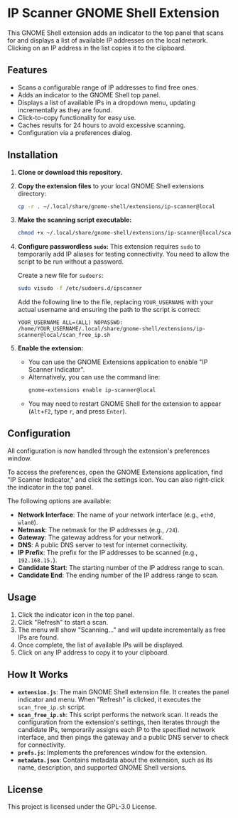 # IP Scanner GNOME Shell Extension

This GNOME Shell extension adds an indicator to the top panel that scans for and displays a list of available IP addresses on the local network. Clicking on an IP address in the list copies it to the clipboard.

## Features

-   Scans a configurable range of IP addresses to find free ones.
-   Adds an indicator to the GNOME Shell top panel.
-   Displays a list of available IPs in a dropdown menu, updating incrementally as they are found.
-   Click-to-copy functionality for easy use.
-   Caches results for 24 hours to avoid excessive scanning.
-   Configuration via a preferences dialog.

## Installation

1.  **Clone or download this repository.**

2.  **Copy the extension files** to your local GNOME Shell extensions directory:
    ```bash
    cp -r . ~/.local/share/gnome-shell/extensions/ip-scanner@local
    ```

3.  **Make the scanning script executable:**
    ```bash
    chmod +x ~/.local/share/gnome-shell/extensions/ip-scanner@local/scan_free_ip.sh
    ```

4.  **Configure passwordless `sudo`:**
    This extension requires `sudo` to temporarily add IP aliases for testing connectivity. You need to allow the script to be run without a password.

    Create a new file for `sudoers`:
    ```bash
    sudo visudo -f /etc/sudoers.d/ipscanner
    ```

    Add the following line to the file, replacing `YOUR_USERNAME` with your actual username and ensuring the path to the script is correct:
    ```
    YOUR_USERNAME ALL=(ALL) NOPASSWD: /home/YOUR_USERNAME/.local/share/gnome-shell/extensions/ip-scanner@local/scan_free_ip.sh
    ```

5.  **Enable the extension:**
    -   You can use the GNOME Extensions application to enable "IP Scanner Indicator".
    -   Alternatively, you can use the command line:
        ```bash
        gnome-extensions enable ip-scanner@local
        ```
    -   You may need to restart GNOME Shell for the extension to appear (`Alt`+`F2`, type `r`, and press `Enter`).

## Configuration

All configuration is now handled through the extension's preferences window.

To access the preferences, open the GNOME Extensions application, find "IP Scanner Indicator," and click the settings icon. You can also right-click the indicator in the top panel.

The following options are available:

-   **Network Interface**: The name of your network interface (e.g., `eth0`, `wlan0`).
-   **Netmask**: The netmask for the IP addresses (e.g., `/24`).
-   **Gateway**: The gateway address for your network.
-   **DNS**: A public DNS server to test for internet connectivity.
-   **IP Prefix**: The prefix for the IP addresses to be scanned (e.g., `192.168.15.`).
-   **Candidate Start**: The starting number of the IP address range to scan.
-   **Candidate End**: The ending number of the IP address range to scan.

## Usage

1.  Click the indicator icon in the top panel.
2.  Click "Refresh" to start a scan.
3.  The menu will show "Scanning..." and will update incrementally as free IPs are found.
4.  Once complete, the list of available IPs will be displayed.
5.  Click on any IP address to copy it to your clipboard.

## How It Works

-   **`extension.js`**: The main GNOME Shell extension file. It creates the panel indicator and menu. When "Refresh" is clicked, it executes the `scan_free_ip.sh` script.
-   **`scan_free_ip.sh`**: This script performs the network scan. It reads the configuration from the extension's settings, then iterates through the candidate IPs, temporarily assigns each IP to the specified network interface, and then pings the gateway and a public DNS server to check for connectivity.
-   **`prefs.js`**: Implements the preferences window for the extension.
-   **`metadata.json`**: Contains metadata about the extension, such as its name, description, and supported GNOME Shell versions.

## License

This project is licensed under the GPL-3.0 License.
